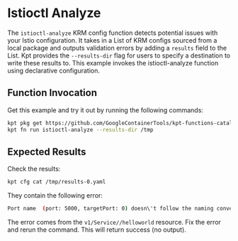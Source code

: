 # Istioctl Analyze

The `istioctl-analyze` KRM config function detects potential issues with your
Istio configuration. It takes in a List of KRM configs sourced from a local
package and outputs validation errors by adding a `results` field to the List.
Kpt provides the `--results-dir` flag for users to specify a destination to
write these results to. This example invokes the istioctl-analyze function
using declarative configuration.

## Function Invocation

Get this example and try it out by running the following commands:

```sh
kpt pkg get https://github.com/GoogleContainerTools/kpt-functions-catalog.git/examples/istioctl-analyze .
kpt fn run istioctl-analyze --results-dir /tmp
```

## Expected Results

Check the results:

```sh
kpt cfg cat /tmp/results-0.yaml
```

They contain the following error:

```sh
Port name  (port: 5000, targetPort: 0) doesn\'t follow the naming convention of Istio port
```

The error comes from the `v1/Service//helloworld` resource. Fix the error and
rerun the command. This will return success (no output).
